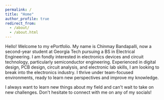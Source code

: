 ```yaml
---
permalink: /
title: "Home"
author_profile: true
redirect_from: 
  - /about/
  - /about.html
---
```


Hello! Welcome to my ePortfolio. My name is Chinmay Bandapalli, now a second-year student at Georgia Tech pursuing a BS in Electrical Engineering. I am fondly interested in electronics devices and circuit technology, particularly semiconductor engineering. Experienced in digital design, PCB design, circuit analysis, and electronic lab skills, I am looking to break into the electronics industry. I thrive under team-focused environments, ready to learn new perspectives and improve my knowledge.

I always want to learn new things about my field and can't wait to take on new challenges. Don't hesitate to connect with me on any of my socials!
